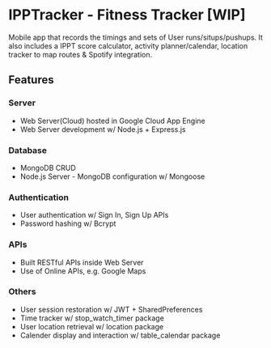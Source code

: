 # IPPTracker - Fitness Tracker [WIP]

Mobile app that records the timings and sets of User runs/situps/pushups. It also includes a IPPT score calculator, activity planner/calendar, location tracker to map routes & Spotify integration.


## Features

### Server
- Web Server(Cloud) hosted in Google Cloud App Engine
- Web Server development w/ Node.js + Express.js

### Database
- MongoDB CRUD
- Node.js Server - MongoDB configuration w/ Mongoose

### Authentication
- User authentication w/ Sign In, Sign Up APIs
- Password hashing w/ Bcrypt

### APIs
- Built RESTful APIs inside Web Server
- Use of Online APIs, e.g. Google Maps

### Others
- User session restoration w/ JWT + SharedPreferences
- Time tracker w/ stop_watch_timer package
- User location retrieval w/ location package
- Calender display and interaction w/ table_calendar package


